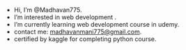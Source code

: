  - Hi, I’m @Madhavan775.
 - I’m interested in web development .
 - I’m currently learning web development course in udemy.
 - contact me: madhavanmani775@gmail.com.
 - certified by kaggle for completing python     course.

<!---
Madhavan775/Madhavan775 is a ✨ special ✨ repository because its `README.md` (this file) appears on your GitHub profile.
You can click the Preview link to take a look at your changes.
--->
